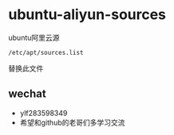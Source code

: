 # ubuntu-aliyun-sources
ubuntu阿里云源
```
/etc/apt/sources.list
```
替换此文件
## wechat
* ylf283598349
* 希望和github的老哥们多学习交流
